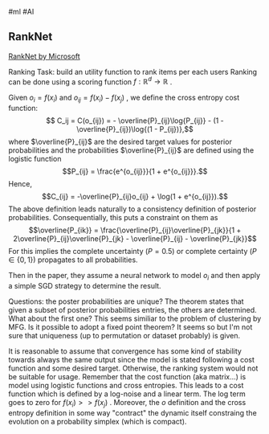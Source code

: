 #ml #AI 

## RankNet
[RankNet by Microsoft](https://www.microsoft.com/en-us/research/wp-content/uploads/2005/08/icml_ranking.pdf)

Ranking Task: build an utility function to rank items per each users
Ranking can be done using a scoring function $f:\mathbb{R}^d \to \mathbb{R}$ .

Given $o_i = f(x_i)$ and $o_{ij} = f(x_i) - f(x_j)$ , we define the cross entropy cost function:
$$ C_ij = C(o_{ij}) = - \overline{P}_{ij}\log{P_{ij}} - (1 - \overline{P}_{ij})\log{(1 - P_{ij})},$$
where $\overline{P}_{ij}$ are the desired target values for posterior probabilities and the probabilities $\overline{P}_{ij}$ are defined using the logistic function $$P_{ij} = \frac{e^{o_{ij}}}{1 + e^{o_{ij}}}.$$
Hence, $$C_{ij} = -\overline{P}_{ij}o_{ij} + \log(1 + e^{o_{ij}}).$$
The above definition leads naturally to a consistency definition of posterior probabilities. Consequentially, this puts a constraint on them as
$$\overline{P_{ik}} = \frac{\overline{P}_{ij}\overline{P}_{jk}}{1 + 2\overline{P}_{ij}\overline{P}_{jk} - \overline{P}_{ij} - \overline{P}_{jk}}$$
For this implies the complete uncertainty ($P = 0.5$) or complete certainty ($P \in \{0,1\}$) propagates to all probabilities.

Then in the paper, they assume a neural network to model $o_i$ and then apply a simple SGD strategy to determine the result.

Questions: the poster probabilities are unique?
The theorem states that given a subset of posterior probabilities entries, the others are determined. What about the first one? This seems similiar to the problem of clustering by MFG. Is it possible to adopt a fixed point theorem? It seems so but I'm not sure that uniqueness (up to permutation or dataset probably) is given. 

It is reasonable to assume that convergence has some kind of stability towards always the same output since the model is stated following a cost function and some desired target. Otherwise, the ranking system would not be suitable for usage. Remember that the cost function (aka matrix...) is model using logistic functions and cross entropies. This leads to a cost function which is defined by a log-noise and a linear term. The log term goes to zero for $f(x_i) >> f(x_j)$ . Moreover, the $o$ definition and the cross entropy definition in some way "contract" the dynamic itself constraing the evolution on a probability simplex (which is compact). 